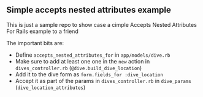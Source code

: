 ## Simple accepts nested attributes example

This is just a sample repo to show case a cimple Accepts Nested Attributes For Rails example to a friend

The important bits are:

- Define `accepts_nested_attributes_for` in `app/models/dive.rb`
- Make sure to add at least one one in the `new` action in `dives_controller.rb` (`@dive.build_dive_location`)
- Add it to the dive form as `form.fields_for :dive_location`
- Accept it as part of the params in `dives_controller.rb` in `dive_params` (`dive_location_attributes`)
